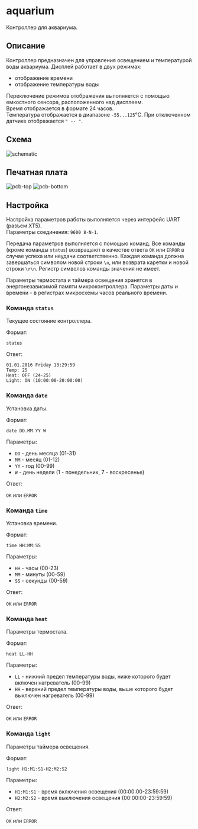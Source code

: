 # aquarium
Контроллер для аквариума.

## Описание
Контроллер предназначен для управления освещением и температурой воды аквариума.
Дисплей работает в двух режимах:
* отображение времени
* отображение температуры воды

Переключение режимов отображения выполняется с помощью емкостного сенсора, расположенного над дисплеем.<br>
Время отображается в формате 24 часов.<br>
Температура отображается в диапазоне `-55...125`°C. При отключенном датчике отображается `" -- "`.<br>

## Схема
![schematic](https://raw.github.com/baranovskiykonstantin/aquarium/master/aquarium-schematic.png)

## Печатная плата
![pcb-top](https://raw.github.com/baranovskiykonstantin/aquarium/master/aquarium-pcb-top.png)
![pcb-bottom](https://raw.github.com/baranovskiykonstantin/aquarium/master/aquarium-pcb-bottom.png)

## Настройка
Настройка параметров работы выполняется через интерфейс UART (разъем XT5).<br>
Параметры соединения: `9600 8-N-1`.

Передача параметров выполняется с помощью команд. Все команды (кроме команды `status`) возвращают в качестве 
ответа `OK` или `ERROR` в случае успеха или неудачи соответственно. Каждая команда должна завершаться символом новой 
строки `\n`, или возврата каретки и новой строки `\r\n`. Регистр символов команды значения не имеет.

Параметры термостата и таймера освещения хранятся в энергонезависимой памяти микроконтроллера. 
Параметры даты и времени - в регистрах микросхемы часов реального времени.

### Команда `status`
Текущее состояние контроллера.

Формат:

`status`

Ответ:

`01.01.2016 Friday 13:29:59`<br>
`Temp: 25`<br>
`Heat: OFF (24-25)`<br>
`Light: ON (10:00:00-20:00:00)`

### Команда `date`
Установка даты.

Формат:

`date DD.MM.YY W`

Параметры:<br>
* `DD` - день месяца (01-31)
* `MM` - месяц (01-12)
* `YY` - год (00-99)
* `W` - день недели (1 - понедельник, 7 - воскресенье)

Ответ:

`OK` или `ERROR`

### Команда `time`
Установка времени.

Формат:

`time HH:MM:SS`

Параметры:<br>
* `HH` - часы (00-23)
* `MM` - минуты (00-59)
* `SS` - секунды (00-59)

Ответ:

`OK` или `ERROR`

### Команда `heat`
Параметры термостата.

Формат:

`heat LL-HH`

Параметры:<br>
* `LL` - нижний предел температуры воды, ниже которого будет включен нагреватель (00-99)
* `HH` - верхний предел температуры воды, выше которого будет выключен нагреватель (00-99)

Ответ:

`OK` или `ERROR`

### Команда `light`
Параметры таймера освещения.

Формат:

`light H1:M1:S1-H2:M2:S2`

Параметры:<br>
* `H1:M1:S1` - время включения освещения (00:00:00-23:59:59)
* `H2:M2:S2` - время выключения освещения (00:00:00-23:59:59)

Ответ:

`OK` или `ERROR`
